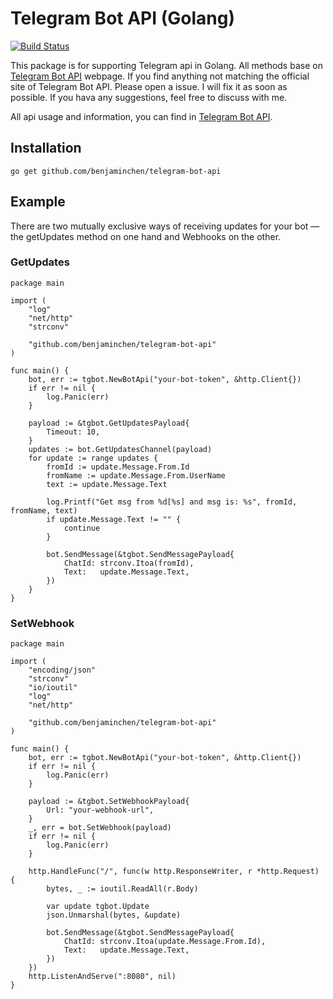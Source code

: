 # Telegram Bot API (Golang)

[![Build Status](https://travis-ci.org/benjaminchen/telegram-bot-api.svg?branch=master)](https://travis-ci.org/benjaminchen/telegram-bot-api)

This package is for supporting Telegram api in Golang. 
All methods base on [Telegram Bot API](https://core.telegram.org/bots/api) webpage. 
If you find anything not matching the official site of Telegram Bot API. Please open a issue. 
I will fix it as soon as possible. 
If you hava any suggestions, feel free to discuss with me.

All api usage and information, you can find in [Telegram Bot API](https://core.telegram.org/bots/api).

## Installation

```
go get github.com/benjaminchen/telegram-bot-api
```

## Example

There are two mutually exclusive ways of receiving updates for your bot — the getUpdates method on one hand and Webhooks on the other.

### GetUpdates

```Golang
package main

import (
	"log"
	"net/http"
    "strconv"

	"github.com/benjaminchen/telegram-bot-api"
)

func main() {
	bot, err := tgbot.NewBotApi("your-bot-token", &http.Client{})
	if err != nil {
		log.Panic(err)
	}

	payload := &tgbot.GetUpdatesPayload{
		Timeout: 10,
	}
	updates := bot.GetUpdatesChannel(payload)
	for update := range updates {
        fromId := update.Message.From.Id
        fromName := update.Message.From.UserName
        text := update.Message.Text

		log.Printf("Get msg from %d[%s] and msg is: %s", fromId, fromName, text)
		if update.Message.Text != "" {
			continue
		}

		bot.SendMessage(&tgbot.SendMessagePayload{
			ChatId: strconv.Itoa(fromId),
			Text:   update.Message.Text,
		})
	}
}
``` 

### SetWebhook

```Golang
package main

import (
	"encoding/json"
	"strconv"
	"io/ioutil"
	"log"
	"net/http"

	"github.com/benjaminchen/telegram-bot-api"
)

func main() {
	bot, err := tgbot.NewBotApi("your-bot-token", &http.Client{})
	if err != nil {
		log.Panic(err)
	}

    payload := &tgbot.SetWebhookPayload{
		Url: "your-webhook-url",
	}
	_, err = bot.SetWebhook(payload)
	if err != nil {
		log.Panic(err)
	}

	http.HandleFunc("/", func(w http.ResponseWriter, r *http.Request) {
		bytes, _ := ioutil.ReadAll(r.Body)

		var update tgbot.Update
		json.Unmarshal(bytes, &update)

		bot.SendMessage(&tgbot.SendMessagePayload{
			ChatId: strconv.Itoa(update.Message.From.Id),
			Text:   update.Message.Text,
		})
	})
	http.ListenAndServe(":8080", nil)
}
``` 
